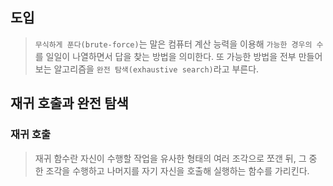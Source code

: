 ## 도입
> `무식하게 푼다(brute-force)`는 말은 컴퓨터 계산 능력을 이용해 `가능한 경우의 수`를 일일이
나열하면서 답을 찾는 방법을 의미한다. 또 가능한 방법을 전부 만들어 보는 알고리즘을 
`완전 탐색(exhaustive search)`라고 부른다.

## 재귀 호출과 완전 탐색
### 재귀 호출
> 재귀 함수란 자신이 수행할 작업을 유사한 형태의 여러 조각으로 쪼갠 뒤, 그 중 한 조각을 수행하고
나머지를 자기 자신을 호출해 실행하는 함수를 가리킨다.


